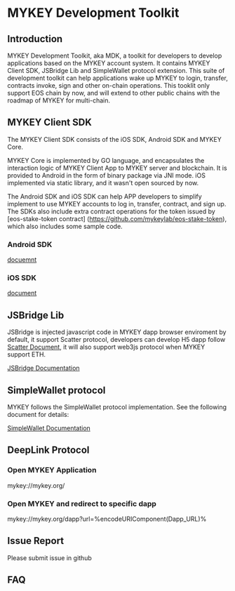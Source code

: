 # MYKEY Development Toolkit


## Introduction

MYKEY Development Toolkit, aka MDK, a toolkit for developers to develop applications based on the MYKEY account system. It contains MYKEY Client SDK, JSBridge Lib and SimpleWallet
protocol extension. This suite of development toolkit can help applications wake up MYKEY to login, transfer, contracts invoke, sign and other on-chain operations. This tooklit only support EOS chain by now, and will extend to other public chains with the roadmap of MYKEY for multi-chain.


## MYKEY Client SDK

The MYKEY Client SDK consists of the iOS SDK, Android SDK and MYKEY Core.

MYKEY Core is implemented by GO language, and encapsulates the interaction logic of MYKEY Client App to MYKEY server and blockchain. It is provided to Android in the form of binary package via JNI mode. iOS implemented via static library, and it wasn't open sourced by now.

The Android SDK and iOS SDK can help APP developers to simplify implement to use MYKEY accounts to log in, transfer, contract, and sign up.
The SDKs also include extra contract operations for the token issued by [eos-stake-token contract] (https://github.com/mykeylab/eos-stake-token), which also includes some sample code.


### Android SDK

[docuemnt](./MYKEY-ANDROID-SDK-EN.md)

### iOS SDK

[document](./MYKEY-IOS-SDK-EN.md)


## JSBridge Lib

JSBridge is injected javascript code in MYKEY dapp browser enviroment by default, it support Scatter protocol, developers can develop H5 dapp follow [Scatter Document](https://get-scatter.com/docs/api-reference), it will also support web3js protocol when MYKEY support ETH.

[JSBridge Documentation](./MYKEY-JSBridge-EN.md)


## SimpleWallet protocol

MYKEY follows the SimpleWallet protocol implementation. See the following document for details:

[SimpleWallet Documentation](./MYKEY-SimpleWallet-EN.md)


## DeepLink Protocol

### Open MYKEY Application

mykey://mykey.org/

### Open MYKEY and redirect to specific dapp

mykey://mykey.org/dapp?url=%encodeURIComponent(Dapp_URL)%


## Issue Report

Please submit issue in github

## FAQ
